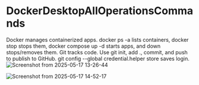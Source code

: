 # DockerDesktopAllOperationsCommands
Docker manages containerized apps. docker ps -a lists containers, docker stop stops them, docker compose up -d starts apps, and down stops/removes them. Git tracks code. Use git init, add ., commit, and push to publish to GitHub. git config --global credential.helper store saves login.
![Screenshot from 2025-05-17 13-26-44](https://github.com/user-attachments/assets/9e2edd7a-f546-49a0-ba04-855aa49fc9c4)


![Screenshot from 2025-05-17 14-52-17](https://github.com/user-attachments/assets/00b0af0e-5fc0-44c3-82e3-e81b5dd6bb6f)

